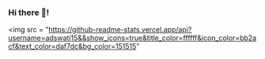 ### Hi there 👋!
<img src = "https://github-readme-stats.vercel.app/api?username=adswati15&&show_icons=true&title_color=ffffff&icon_color=bb2acf&text_color=daf7dc&bg_color=151515"

